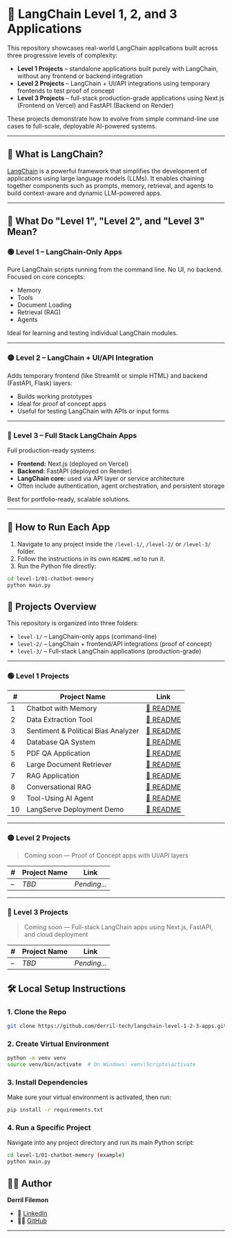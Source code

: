 
# 🚀 LangChain Level 1, 2, and 3 Applications

This repository showcases real-world LangChain applications built across three progressive levels of complexity:

- **Level 1 Projects** – standalone applications built purely with LangChain, without any frontend or backend integration
- **Level 2 Projects** – LangChain + UI/API integrations using temporary frontends to test proof of concept
- **Level 3 Projects** – full-stack production-grade applications using Next.js (Frontend on Vercel) and FastAPI (Backend on Render)

These projects demonstrate how to evolve from simple command-line use cases to full-scale, deployable AI-powered systems.


---

## 🧠 What is LangChain?

[LangChain](https://www.langchain.com/) is a powerful framework that simplifies the development of applications using large language models (LLMs). It enables chaining together components such as prompts, memory, retrieval, and agents to build context-aware and dynamic LLM-powered apps.

---

## 🔰 What Do "Level 1", "Level 2", and "Level 3" Mean?

### 🟢 Level 1 – LangChain-Only Apps
Pure LangChain scripts running from the command line. No UI, no backend. Focused on core concepts:
- Memory
- Tools
- Document Loading
- Retrieval (RAG)
- Agents

Ideal for learning and testing individual LangChain modules.

---

### 🟡 Level 2 – LangChain + UI/API Integration
Adds temporary frontend (like Streamlit or simple HTML) and backend (FastAPI, Flask) layers:
- Builds working prototypes
- Ideal for proof of concept apps
- Useful for testing LangChain with APIs or input forms

---

### 🔴 Level 3 – Full Stack LangChain Apps
Full production-ready systems:
- **Frontend:** Next.js (deployed on Vercel)
- **Backend:** FastAPI (deployed on Render)
- **LangChain core:** used via API layer or service architecture
- Often include authentication, agent orchestration, and persistent storage

Best for portfolio-ready, scalable solutions.

---

## 🧪 How to Run Each App

1. Navigate to any project inside the `/level-1/`, `/level-2/` or `/level-3/` folder.
2. Follow the instructions in its own `README.md` to run it.
3. Run the Python file directly:

```bash
cd level-1/01-chatbot-memory
python main.py
```  

## 📁 Projects Overview

This repository is organized into three folders:

- `level-1/` – LangChain-only apps (command-line)
- `level-2/` – LangChain + frontend/API integrations (proof of concept)
- `level-3/` – Full-stack LangChain applications (production-grade)

---

### 🟢 Level 1 Projects

| #  | Project Name                         | Link                                               |
|----|--------------------------------------|----------------------------------------------------|
| 1  | Chatbot with Memory                  | [📄 README](./level-1/01-simple-chatbot-memory/README.md)         |
| 2  | Data Extraction Tool                 | [📄 README](./level-1/02-key-data-extraction/README.md)         |
| 3  | Sentiment & Political Bias Analyzer | [📄 README](./level-1/03-sentiment-bias-analyzer/README.md) |
| 4  | Database QA System                  | [📄 README](./level-1/04-database-qa/README.md)             |
| 5  | PDF QA Application                  | [📄 README](./level-1/05-pdf-qa/README.md)                  |
| 6  | Large Document Retriever            | [📄 README](./level-1/06-document-retriever/README.md)      |
| 7  | RAG Application                     | [📄 README](./level-1/07-rag-basic/README.md)               |
| 8  | Conversational RAG                  | [📄 README](./level-1/08-rag-conversational/README.md)      |
| 9  | Tool-Using AI Agent                 | [📄 README](./level-1/09-tool-using-agent/README.md)        |
| 10 | LangServe Deployment Demo           | [📄 README](./level-1/10-langserve-deployment/README.md)    |

---

### 🟡 Level 2 Projects  
> Coming soon — Proof of Concept apps with UI/API layers

| #  | Project Name       | Link             |
|----|--------------------|------------------|
| –  | *TBD*              | _Pending..._     |

---

### 🔴 Level 3 Projects  
> Coming soon — Full-stack LangChain apps using Next.js, FastAPI, and cloud deployment

| #  | Project Name       | Link             |
|----|--------------------|------------------|
| –  | *TBD*              | _Pending..._     |



## 🛠️ Local Setup Instructions

### 1. Clone the Repo

```bash
git clone https://github.com/derril-tech/langchain-level-1-2-3-apps.git

```
### 2. Create Virtual Environment

```bash
python -m venv venv
source venv/bin/activate  # On Windows: venv\Scripts\activate
```

### 3. Install Dependencies

Make sure your virtual environment is activated, then run:

```bash
pip install -r requirements.txt
```

### 4. Run a Specific Project

Navigate into any project directory and run its main Python script:

```bash
cd level-1/01-chatbot-memory (example)
python main.py
```
## 🙋‍♂️ Author

**Derril Filemon**

- 🔗 [LinkedIn](https://www.linkedin.com/in/derril-filemon-a31715319)
- 🧑‍💻 [GitHub](https://github.com/derril-tech)

---






